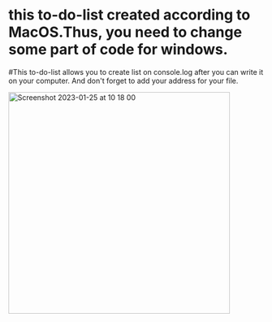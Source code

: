 # this to-do-list created according to MacOS.Thus, you need to change some part of code for windows.
#This to-do-list allows you to create list on console.log after you can write it on your computer.
And don't forget to add your address for your file.




<img width="436" alt="Screenshot 2023-01-25 at 10 18 00" src="https://user-images.githubusercontent.com/81765398/214524843-2fbd5c05-97a5-457a-ad29-151f83360b19.png">
